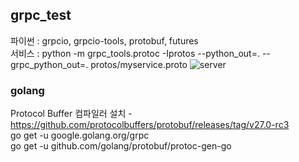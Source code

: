 ## grpc_test

파이썬 : grpcio, grpcio-tools, protobuf, futures <br>
서비스 : python -m grpc_tools.protoc -Iprotos --python_out=. --grpc_python_out=. protos/myservice.proto
![server](https://github.com/ImDaeseong/grpc_test/assets/10001221/e318ab03-3185-4e6b-b188-6ce7a7a13e97)

### golang
Protocol Buffer 컴파일러 설치 - https://github.com/protocolbuffers/protobuf/releases/tag/v27.0-rc3 <br>
go get -u google.golang.org/grpc <br>
go get -u github.com/golang/protobuf/protoc-gen-go <br>
